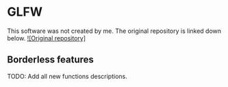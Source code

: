 # GLFW

This software was not created by me. The original repository is linked down below.
[![Original repository]](https://github.com/glfw/glfw)

## Borderless features

TODO: Add all new functions descriptions.
